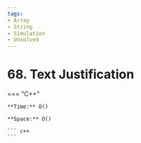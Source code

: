 ```yaml
---
tags:
- Array
- String
- Simulation
- Unsolved
---
```



# 68. Text Justification

=== "C++"

    **Time:** O()

    **Space:** O()

    ``` c++
    ```